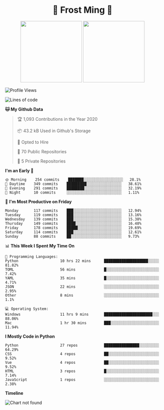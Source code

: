 <h1 align="center">🦄 Frost Ming 🐍</h1>

<p align="center">
  <img height="200" src="https://github-readme-stats.vercel.app/api?username=frostming&show_icons=true&theme=dracula&include_all_commits=true" />
  <img height="200" src="https://github-readme-stats.vercel.app/api/top-langs/?username=frostming&theme=dracula&show_icons=true" />
</p>

<!--START_SECTION:waka-->
![Profile Views](http://img.shields.io/badge/Profile%20Views-12-blue)

![Lines of code](https://img.shields.io/badge/From%20Hello%20World%20I%27ve%20Written-13.9%20million%20lines%20of%20code-blue)

**🐱 My Github Data** 

> 🏆 1,093 Contributions in the Year 2020
 > 
> 📦 43.2 kB Used in Github's Storage 
 > 
> 💼 Opted to Hire
 > 
> 📜 70 Public Repositories
 > 
> 🔑 5 Private Repositories 

**I'm an Early 🐤** 

```text
🌞 Morning    254 commits    ███████░░░░░░░░░░░░░░░░░░   28.1% 
🌆 Daytime    349 commits    █████████░░░░░░░░░░░░░░░░   38.61% 
🌃 Evening    291 commits    ████████░░░░░░░░░░░░░░░░░   32.19% 
🌙 Night      10 commits     ░░░░░░░░░░░░░░░░░░░░░░░░░   1.11%

```
📅 **I'm Most Productive on Friday** 

```text
Monday       117 commits    ███░░░░░░░░░░░░░░░░░░░░░░   12.94% 
Tuesday      119 commits    ███░░░░░░░░░░░░░░░░░░░░░░   13.16% 
Wednesday    139 commits    ███░░░░░░░░░░░░░░░░░░░░░░   15.38% 
Thursday     149 commits    ████░░░░░░░░░░░░░░░░░░░░░   16.48% 
Friday       178 commits    █████░░░░░░░░░░░░░░░░░░░░   19.69% 
Saturday     114 commits    ███░░░░░░░░░░░░░░░░░░░░░░   12.61% 
Sunday       88 commits     ██░░░░░░░░░░░░░░░░░░░░░░░   9.73%

```


📊 **This Week I Spent My Time On** 

```text
💬 Programming Languages: 
Python                   10 hrs 22 mins      ████████████████████░░░░░   81.82% 
TOML                     56 mins             █░░░░░░░░░░░░░░░░░░░░░░░░   7.42% 
YAML                     35 mins             █░░░░░░░░░░░░░░░░░░░░░░░░   4.71% 
JSON                     22 mins             ░░░░░░░░░░░░░░░░░░░░░░░░░   2.95% 
Other                    8 mins              ░░░░░░░░░░░░░░░░░░░░░░░░░   1.1%

💻 Operating System: 
Windows                  11 hrs 9 mins       ██████████████████████░░░   88.06% 
Mac                      1 hr 30 mins        ███░░░░░░░░░░░░░░░░░░░░░░   11.94%

```

**I Mostly Code in Python** 

```text
Python                   27 repos            ████████████████░░░░░░░░░   64.29% 
CSS                      4 repos             ██░░░░░░░░░░░░░░░░░░░░░░░   9.52% 
Vue                      4 repos             ██░░░░░░░░░░░░░░░░░░░░░░░   9.52% 
HTML                     3 repos             █░░░░░░░░░░░░░░░░░░░░░░░░   7.14% 
JavaScript               1 repos             ░░░░░░░░░░░░░░░░░░░░░░░░░   2.38%

```


**Timeline**

![Chart not found](https://github.com/frostming/frostming/blob/master/charts/bar_graph.png) 


<!--END_SECTION:waka-->
